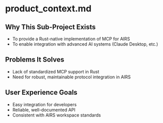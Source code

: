 # product_context.md

## Why This Sub-Project Exists
- To provide a Rust-native implementation of MCP for AIRS
- To enable integration with advanced AI systems (Claude Desktop, etc.)

## Problems It Solves
- Lack of standardized MCP support in Rust
- Need for robust, maintainable protocol integration in AIRS

## User Experience Goals
- Easy integration for developers
- Reliable, well-documented API
- Consistent with AIRS workspace standards
